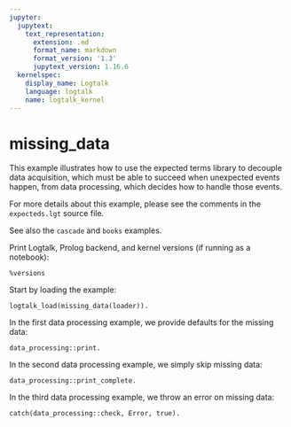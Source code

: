 ```yaml
---
jupyter:
  jupytext:
    text_representation:
      extension: .md
      format_name: markdown
      format_version: '1.3'
      jupytext_version: 1.16.6
  kernelspec:
    display_name: Logtalk
    language: logtalk
    name: logtalk_kernel
---
```


<!--
________________________________________________________________________

This file is part of Logtalk <https://logtalk.org/>  
SPDX-FileCopyrightText: 1998-2025 Paulo Moura <pmoura@logtalk.org>  
SPDX-License-Identifier: Apache-2.0

Licensed under the Apache License, Version 2.0 (the "License");
you may not use this file except in compliance with the License.
You may obtain a copy of the License at

    http://www.apache.org/licenses/LICENSE-2.0

Unless required by applicable law or agreed to in writing, software
distributed under the License is distributed on an "AS IS" BASIS,
WITHOUT WARRANTIES OR CONDITIONS OF ANY KIND, either express or implied.
See the License for the specific language governing permissions and
limitations under the License.
________________________________________________________________________
-->

# missing_data

This example illustrates how to use the expected terms library to decouple
data acquisition, which must be able to succeed when unexpected events
happen, from data processing, which decides how to handle those events.

For more details about this example, please see the comments in the 
`expecteds.lgt` source file.

See also the `cascade` and `books` examples.

Print Logtalk, Prolog backend, and kernel versions (if running as a notebook):

```logtalk
%versions
```

Start by loading the example:

```logtalk
logtalk_load(missing_data(loader)).
```

In the first data processing example, we provide defaults for the missing data:

```logtalk
data_processing::print.
```

<!--
gomez
  father: john doe
  mother: jane doe

pubert
  father: gomez
  mother: morticia

pugsley
  father: gomez
  mother: morticia

morticia
  father: john doe
  mother: jane doe

wednesday
  father: gomez
  mother: morticia

true.
-->

In the second data processing example, we simply skip missing data:

```logtalk
data_processing::print_complete.
```

<!--
pubert
  father: gomez
  mother: morticia

pugsley
  father: gomez
  mother: morticia

wednesday
  father: gomez
  mother: morticia

true.
-->

In the third data processing example, we throw an error on missing data:

```logtalk
catch(data_processing::check, Error, true).
```

<!--
Error = missing_father-gomez.
-->
